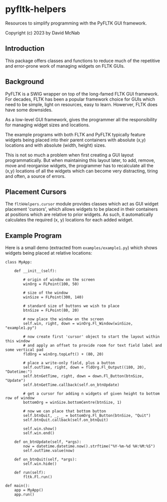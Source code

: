 # pyfltk-helpers

Resources to simplify programming with the PyFLTK GUI framework.

Copyright (c) 2023 by David McNab 

## Introduction

This package offers classes and functions to reduce much of the
repetitive and error-prone work of managing widgets on FLTK GUIs.

## Background

PyFLTK is a SWIG wrapper on top of the long-famed FLTK GUI 
framework. For decades, FLTK has been a popular framework
choice for GUIs which need to be simple, light on resources,
easy to learn. Howerver, FLTK does have some downsides.

As a low-level GUI framework, gives the programmer all the
responsibility for managing widget sizes and locations. 

The example programs with both FLTK and PyFLTK typically 
feature widgets being placed into their parent containers
with absolute (x,y) locations and with absolute (width, height)
sizes.

This is not so much a problem when first creating a GUI
layout programmatically. But when maintaining this layout
later, to add, remove, move and reorganise widgets, the 
programmer has to recalculate all the (x,y) locations of
all the widgets which can become very distracting, tiring and
often, a source of errors.

## Placement Cursors

The `fltkHelpers.cursor` module provides classes which act as
GUI widget placement 'cursors', which allows widgets to be
placed in their containers at positions which are relative to
prior widgets. As such, it automatically calculates the required
(x, y) locations for each added widget.

## Example Program

Here is a small demo (extracted from `examples/example1.py`) which shows widgets being placed at 
relative
locations:

```
class MyApp:

    def __init__(self):

        # origin of window on the screen
        winOrg = FLPoint(100, 50)

        # size of the window
        winSize = FLPoint(300, 140)

        # standard size of buttons we wish to place
        btnSize = FLPoint(80, 20)

        # now place the window on the screen
        self.win, right, down = winOrg.Fl_Window(winSize, "example1.py")

        # now create first 'cursor' object to start the layout within this window
        # and apply an offset to provide room for text field label and some vertical pad
        fldOrg = winOrg.topLeft() + (80, 20)

        # place a write-only field, plus a button
        self.outTime, right, down = fldOrg.Fl_Output((180, 20), "Datetime:")
        self.btnGetTime, right, down = down.Fl_Button(btnSize, "Update")
        self.btnGetTime.callback(self.on_btnUpdate)

        # get a cursor for adding n widgets of given height to bottom row of window
        bottomOrg = winSize.bottomCentre(btnSize, 1)

        # now we can place that bottom button
        self.btnQuit, _, _ = bottomOrg.Fl_Button(btnSize, "Quit")
        self.btnQuit.callback(self.on_btnQuit)

        self.win.show()
        self.win.end()

    def on_btnUpdate(self, *args):
        now = datetime.datetime.now().strftime("%Y-%m-%d %H:%M:%S")
        self.outTime.value(now)

    def on_btnQuit(self, *args):
        self.win.hide()

    def run(self):
        fltk.Fl.run()

def main():
    app = MyApp()
    app.run()

```
